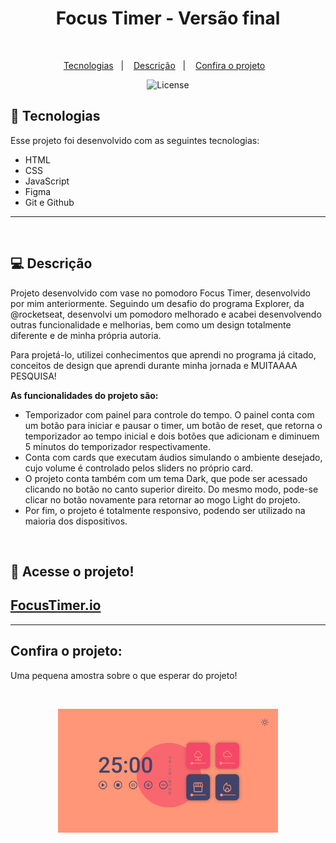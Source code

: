 <h1 align="center"> Focus Timer - Versão final </h1>

<br>

<p align="center">
  <a href="#-tecnologias">Tecnologias</a>&nbsp;&nbsp;&nbsp;|&nbsp;&nbsp;&nbsp;
  <a href="#-descrição">Descrição</a>&nbsp;&nbsp;&nbsp;|&nbsp;&nbsp;&nbsp;
  <a href="#confira-o-projeto">Confira o projeto</a>&nbsp;&nbsp;&nbsp;
</p>

<p align="center">
  <img alt="License" src="https://img.shields.io/static/v1?label=license&message=MIT&color=blueviolet">
</p>

## 🚀 Tecnologias

Esse projeto foi desenvolvido com as seguintes tecnologias:

- HTML
- CSS
- JavaScript
- Figma
- Git e Github

---

<br>

## 💻 Descrição

Projeto desenvolvido com vase no pomodoro Focus Timer, desenvolvido por mim anteriormente. Seguindo um desafio do programa Explorer, da @rocketseat, desenvolvi um pomodoro melhorado e acabei desenvolvendo outras funcionalidade e melhorias, bem como um design totalmente diferente e de minha própria autoria.

 Para projetá-lo, utilizei conhecimentos que aprendi no programa já citado, conceitos de design que aprendi durante minha jornada e MUITAAAA PESQUISA! 

**As funcionalidades do projeto são:**

- Temporizador com painel para controle do tempo. O painel conta com um botão para iniciar e pausar o timer, um botão de reset, que retorna o temporizador ao tempo inicial e dois botões que adicionam e diminuem 5 minutos do temporizador respectivamente.
- Conta com cards que executam áudios simulando o ambiente desejado, cujo volume é controlado pelos sliders no próprio card. 
- O projeto conta também com um tema Dark, que pode ser acessado clicando no botão no canto superior direito. Do mesmo modo, pode-se clicar no botão novamente para retornar ao mogo Light do projeto.
- Por fim, o projeto é totalmente responsivo, podendo ser utilizado na maioria dos dispositivos.

<br>

## 🔑 Acesse o projeto!

## [FocusTimer.io](https://eduvieira131.github.io/Focus-timer2.0/)

---

## Confira o projeto:

<p>
  Uma pequena amostra sobre o que esperar do projeto!
</p>

<br>

<p align="center">
  <img alt="projeto Focus timer" src=".github/preview.png" width="70%">
</p>
